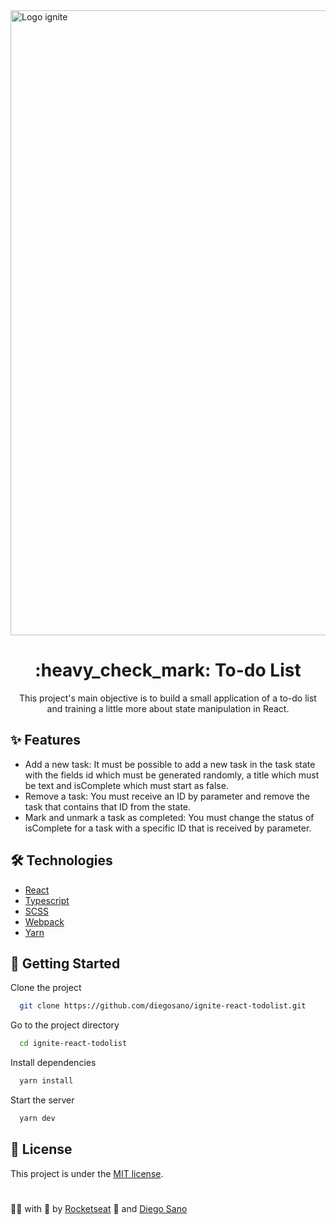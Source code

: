 <img src="https://i.imgur.com/h8JIA81.png" width="1000px" alt="Logo ignite">

<h1 align="center">
  :heavy_check_mark: To-do List
</h1> 

<p align="center">
  This project's main objective is to build a small application of a to-do list and training a little more about state manipulation in React.
</p>

## :sparkles: Features

* Add a new task: It must be possible to add a new task in the task state with the fields id which must be generated randomly, a title which must be text and isComplete which must start as false.
* Remove a task: You must receive an ID by parameter and remove the task that contains that ID from the state.
* Mark and unmark a task as completed: You must change the status of isComplete for a task with a specific ID that is received by parameter.

## :hammer_and_wrench: Technologies

- [React](https://pt-br.reactjs.org/)
- [Typescript](https://www.typescriptlang.org/)
- [SCSS](https://sass-lang.com/)
- [Webpack](https://webpack.js.org/)
- [Yarn](https://yarnpkg.com/)

## :rocket: Getting Started

Clone the project

```bash
  git clone https://github.com/diegosano/ignite-react-todolist.git
```

Go to the project directory

```bash
  cd ignite-react-todolist
```

Install dependencies

```bash
  yarn install
```

Start the server

```bash
  yarn dev 
```

## :page_facing_up: License

This project is under the [MIT license](./LICENSE).

#

:man_technologist: with :purple_heart: by [Rocketseat](https://rocketseat.com.br) :rocket: and [Diego Sano](https://github.com/diegosano) 
